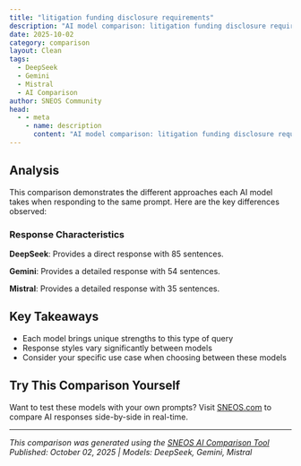 ```yaml
---
title: "litigation funding disclosure requirements"
description: "AI model comparison: litigation funding disclosure requirements..."
date: 2025-10-02
category: comparison
layout: Clean
tags:
  - DeepSeek
  - Gemini
  - Mistral
  - AI Comparison
author: SNEOS Community
head:
  - - meta
    - name: description
      content: "AI model comparison: litigation funding disclosure requirements..."
---
```


<ChatComparison
  title="litigation funding disclosure requirements"
  prompt="litigation funding disclosure requirements"
  :responses='{"DeepSeek": "Of course. This is a complex and rapidly evolving area of law. Here is a comprehensive overview of litigation funding disclosure requirements, broken down by jurisdiction and context.\n\n### Executive Summary\n\nLitigation funding (or third-party litigation funding - TPLF) is the practice where a third party, not involved in the lawsuit, provides capital to a claimant to finance their legal costs in exchange for a portion of the financial recovery. **Disclosure requirements** refer to the legal obligations to reveal the existence, terms, or identity of such a funder to the opposing party, the court, or a regulatory body.\n\nThe central tension is between:\n* **Transparency \u0026 Integrity:** Preventing conflicts of interest, ensuring the lawyer\u0027s duty to the client is paramount, and managing procedural abuse (e.g., funder control over settlement decisions).\n* **Confidentiality \u0026 Privilege:** Protecting the funded party\u0027s private financial arrangements and litigation strategy from the opposing side.\n\n---\n\n### 1. United States\n\nIn the U.S., disclosure is primarily driven by **federal court rules** and **judicial discretion**, with no overarching federal statute.\n\n#### a) Federal Courts\n* **The Key Rule: Federal Rule of Civil Procedure 26.**\n * Discovery is generally limited to matters \u0022relevant to any party\u0027s claim or defense.\u0022 For years, the mere existence of a funding agreement was often deemed irrelevant and protected by attorney-work product doctrine.\n * **The Trend is Changing:** Several influential federal courts have begun requiring disclosure, arguing that funder control or a funder\u0027s financial interest in the outcome *is* relevant to issues of **party standing, jurisdiction, and potential conflicts of interest.**\n * **Leading Case Law:**\n * ***Miller UK Ltd. v. Caterpillar, Inc.*** (D. Del. 2016): A landmark case where the court ordered disclosure of the funding agreement, finding it \u0022reasonably calculated to lead to the discovery of admissible evidence\u0022 regarding the funder\u0027s potential control and the case\u0027s real parties in interest.\n * Several District Courts, including the Northern District of California, have implemented **standing orders** that require automatic disclosure of third-party litigation funding in civil cases.\n\n#### b) Proposed Federal Rule\nThere have been repeated proposals to amend the Federal Rules of Civil Procedure to mandate disclosure of third-party funding agreements, but none have been adopted yet. The debate continues.\n\n#### c) State Courts\nState approaches vary widely:\n* **Wisconsin** and **West Virginia** have statutes that explicitly require disclosure of litigation funding agreements.\n* Other states have rules or case law that may require disclosure in specific contexts, such as class actions.\n\n---\n\n### 2. United Kingdom\n\nThe UK, particularly England and Wales, has a more developed and transparent regulatory approach to litigation funding.\n\n* **The Key Regulator:** The **Civil Justice Council (CJC)** and the **Commercial Court**.\n* **Disclosure Requirements:**\n 1. **Commercial Court Guide:** Parties in the Commercial Court are **required to disclose** the existence of a litigation funding agreement and the identity of the funder.\n 2. **Security for Costs:** This is a critical area. If a defendant can show that a claimant would be unable to pay the defendant\u0027s legal costs if the claimant loses, the court can order the claimant to provide security. The presence of a well-funded third-party backer can negate the need for security, but the details of the funding must be disclosed to the court to make this determination.\n 3. **Arbitration:** While traditionally confidential, there is a growing trend in English-seated international arbitration for tribunals to order disclosure of funding arrangements, especially concerning conflicts of interest (e.g., if an arbitrator has a connection to a funder).\n\n---\n\n### 3. Australia\n\nAustralia has one of the most mature litigation funding markets globally, and its disclosure regime is robust, especially in class actions.\n\n* **The Key Regulator:** The **Federal Court of Australia**.\n* **Disclosure Requirements:**\n * The Federal Court\u0027s **Class Action Practice Note** (GPN-CA) mandates early and comprehensive disclosure of funding agreements.\n * Requirements include disclosing the funder\u0027s identity, the terms of the agreement (including the commission rate), and any clauses that affect the funder\u0027s control over the proceedings (e.g., veto rights over settlements).\n * The court must approve the funding commission as \u0022reasonable and fair\u0022 before it can be paid from the settlement or judgment proceeds. This makes full disclosure mandatory.\n\n---\n\n### 4. European Union\n\nThe EU is moving towards a harmonized approach, though it\u0027s not yet fully implemented.\n\n* **The Key Instrument: The EU Representative Actions Directive (2020/1828).**\n * This directive, which must be transposed into national law by member states, applies to representative actions (similar to class actions) brought by qualified entities on behalf of consumers.\n * **It mandates that member states ensure that qualified entities disclose to the court:**\n 1. The source of the funds used to finance the action.\n 2. Whether a third-party funder is involved.\n 3. **The nature of the funding agreement** (e.g., whether the funder\u0027s remuneration is contingent on the success of the action).\n * This information must be provided to the court at the start of the proceedings.\n\n---\n\n### 5. International Arbitration\n\nThis is a highly contested area with no universal rule.\n\n* **The Key Issue:** Concerns over **conflicts of interest** (if an arbitrator has ties to a professional funder) and **security for costs** are driving the push for disclosure.\n* **Institutional Rules:**\n * **ICSID Rules (2022):** The updated rules explicitly require parties to disclose the name and address of any non-party from which the party has received funds for the pursuit or defense of the proceedings via a direct funding agreement.\n * **ICC Notes (2016):** While not mandatory, the ICC encourages parties to disclose the existence of third-party funders and their identity to assist with arbitrator conflicts checks.\n* **Tribunal Discretion:** Even without specific rules, tribunals often have broad discretion to order disclosure if they believe it is relevant to a specific issue like security for costs or conflicts.\n\n### Summary Table of Disclosure Triggers\n\n| Jurisdiction/Context | Primary Trigger for Disclosure | What Typically Must Be Disclosed |\n| :--- | :--- | :--- |\n| **U.S. Federal Courts** | Judicial Discretion / Relevance to Claims | Identity of funder; Terms of agreement (control, fee structure) |\n| **UK Commercial Court** | Court Rules | Identity of funder; Existence of agreement |\n| **Australia (Class Actions)** | Court Rules \u0026 Fairness | Full funding agreement; Commission rate; Control terms |\n| **European Union (Representative Actions)** | EU Directive | Source of funds; Identity of funder; Nature of agreement |\n| **International Arbitration** | Institutional Rules / Tribunal Discretion | Identity of funder (for conflicts); Financial details (for security) |\n\n### Key Reasons for Requiring Disclosure\n\n1. **Conflicts of Interest:** To ensure the lawyer\u0027s professional judgment is not compromised by the funder\u0027s financial interests.\n2. **Security for Costs:** To allow the opposing party to assess whether it can recover its costs if it wins.\n3. **Jurisdiction and Standing:** To identify the real party in interest, which can affect subject-matter jurisdiction in U.S. courts.\n4. **Procedure and Abuse:** To prevent funders from driving frivolous litigation or exerting undue influence over settlement decisions.\n5. **Arbitrator Impartiality:** In arbitration, to prevent an undisclosed relationship between a funder and an arbitrator.\n\n**Conclusion:** The global trend is unmistakably moving towards **greater transparency and mandatory disclosure** of litigation funding, particularly in class actions, commercial litigation, and international arbitration. Parties and funders must be aware of the specific rules in the forum where their case will be heard.", "Gemini": "Litigation funding disclosure requirements are a developing area of law, and the specific rules vary significantly depending on the jurisdiction. There\u0027s no single, universal standard. Here\u0027s a breakdown of the key aspects:\n\n**Why Disclosure is Being Considered/Required:**\n\n* **Transparency:** To provide courts and opposing parties with information about the source of funding, potentially affecting strategy, settlements, and the fairness of proceedings.\n* **Conflict of Interest:** To identify potential conflicts of interest involving the funder, counsel, parties, or the court.\n* **Control/Influence:** To assess the degree of control the funder exerts over the litigation, raising concerns about who is ultimately making decisions.\n* **Settlement:** To help understand the potential impact of the funding agreement on settlement negotiations and outcomes.\n* **Fairness:** To avoid situations where a funder has undue influence over a case\u0027s outcome or where a funder exploits a vulnerable litigant.\n\n**Jurisdictional Differences (Examples):**\n\n* **Federal Courts (U.S.):**\n * **Rule 7.1, Federal Rules of Civil Procedure (Corporate Disclosure Statement):** Requires corporations and other organizational parties to disclose parent corporations and publicly held corporations owning 10% or more of the party\u0027s stock. *This rule, while not specifically targeting litigation funding, can sometimes capture funder relationships in corporate cases if the funder owns a significant stake in the funded party.*\n * **Standing Orders/Local Rules:** Many individual federal courts have adopted standing orders or local rules that *require* disclosure of litigation funding. These requirements vary widely. Some require disclosure of the funder\u0027s identity; others require disclosure of the funding agreement itself (subject to possible redaction). Still others are triggered only in certain types of cases (e.g., class actions).\n * **Class Action Rule 23(h):** In class actions, there is growing scrutiny and increasing expectation of disclosure of third-party funding arrangements in the context of attorney\u0027s fees.\n* **Delaware:**\n * **Delaware Chancery Court Rule 170:** A landmark rule that *mandates* disclosure of third-party funding arrangements in covered proceedings before the Court of Chancery. It requires disclosure of the funder\u0027s identity and basic information about the funding arrangement.\n* **New Jersey:**\n * **Proposed Rule:** New Jersey has considered (and continues to discuss) a rule requiring disclosure of litigation funding.\n* **Other U.S. States:** Several other states are actively considering or have introduced legislation related to litigation funding disclosure.\n* **United Kingdom:** There are no broad mandatory disclosure requirements, but the existence of a funding agreement can impact costs allocation, and courts can order disclosure in specific circumstances.\n* **Australia:** No general mandatory disclosure requirements, but potential disclosure obligations exist in insolvency proceedings.\n* **Singapore:** Singapore International Commercial Court (SICC) requires disclosure of litigation funding arrangements.\n\n**Key Information Typically Required (When Disclosure is Mandated):**\n\n* **Identity of the Funder:** The name and contact information of the third-party funder.\n* **Terms of the Agreement:** The basic terms of the funding agreement, often with redactions to protect commercially sensitive information. This may include:\n * Amount of funding provided.\n * Percentage of recovery the funder is entitled to.\n * Funder\u0027s right to control or influence the litigation.\n * Terms for terminating the agreement.\n* **Relationship between Funder and Counsel:** Whether the funder has any relationship with the party\u0027s counsel.\n\n**Arguments For and Against Disclosure:**\n\n* **Arguments For:**\n * Increases transparency and fairness.\n * Helps identify potential conflicts of interest.\n * Provides valuable information for settlement negotiations.\n * Discourages frivolous or abusive litigation funded by third parties.\n* **Arguments Against:**\n * May create a chilling effect on legitimate litigation funding.\n * Could be used strategically by opponents to gain an unfair advantage.\n * May require disclosure of commercially sensitive information.\n * Adds complexity and cost to litigation.\n\n**Practical Implications:**\n\n* **Due Diligence:** Parties considering litigation funding should be aware of the disclosure requirements in the relevant jurisdiction(s) and discuss them with their counsel and potential funders.\n* **Negotiating Funding Agreements:** Funding agreements should be drafted with potential disclosure requirements in mind, including provisions for redaction and confidentiality.\n* **Strategic Considerations:** Parties should carefully consider the strategic implications of disclosing the existence and terms of a funding agreement.\n* **Stay Informed:** Keep abreast of the evolving legal landscape regarding litigation funding disclosure, as rules and regulations are constantly changing.\n\n**Where to Find Specific Disclosure Rules:**\n\n* **Federal Rules of Civil Procedure**\n* **Local Rules of Individual Federal District Courts:** (These are often available on the court\u0027s website.)\n* **State Court Rules:** (Check the relevant state\u0027s rules of civil procedure.)\n* **Court Websites:** (Some courts publish specific orders or guidelines related to litigation funding disclosure.)\n* **Legal Research Databases:** (Westlaw, LexisNexis, Bloomberg Law)\n* **Consult with Legal Counsel:** Litigation attorneys practicing in the relevant jurisdiction will be the most knowledgeable about the current rules and trends.\n\n**In summary:** The trend is toward *increased* disclosure of litigation funding arrangements, but the specific requirements vary widely. It\u0027s essential to carefully research the applicable rules in the relevant jurisdiction(s) and to consult with experienced legal counsel. Failure to comply with disclosure requirements can have serious consequences, including sanctions and the loss of funding.\n", "Mistral": "Litigation funding, also known as third-party funding, involves a third party providing financial resources to a plaintiff to cover the costs of litigation in exchange for a share of any financial recovery. Disclosure requirements for litigation funding can vary significantly depending on the jurisdiction and the specific rules governing the court or arbitration process. Here are some general considerations regarding disclosure requirements:\n\n### United States\n1. **Federal Courts**:\n - **Rule 26(a)(1)(A)(v)**: In federal courts, the Federal Rules of Civil Procedure (FRCP) require parties to disclose any person or entity with a financial interest in the outcome of the case. This includes third-party funders.\n - **Local Rules**: Some federal district courts have local rules that specifically address the disclosure of litigation funding.\n\n2. **State Courts**:\n - Disclosure requirements can vary widely from state to state. Some states have specific rules or statutes requiring disclosure, while others do not.\n\n### United Kingdom\n1. **Civil Procedure Rules (CPR)**:\n - The UK has specific rules regarding the disclosure of litigation funding. Under the CPR, parties are generally required to disclose the existence of third-party funding arrangements.\n - **CPR 44.15**: This rule addresses the recoverability of costs from third-party funders and may require disclosure of the funding agreement.\n\n### Australia\n1. **Federal Court Rules**:\n - The Federal Court of Australia has rules that may require disclosure of third-party funding arrangements, particularly in class action lawsuits.\n - **Practice Note CM 17**: This practice note provides guidelines for the disclosure of litigation funding in class actions.\n\n### International Arbitration\n1. **Institutional Rules**:\n - Many international arbitration institutions, such as the International Chamber of Commerce (ICC) and the London Court of International Arbitration (LCIA), have rules that require disclosure of third-party funding.\n - **ICC Rules**: The ICC Arbitration Rules require parties to disclose the existence and identity of any third-party funder.\n - **LCIA Rules**: The LCIA Arbitration Rules also require disclosure of third-party funding arrangements.\n\n### General Considerations\n1. **Confidentiality**:\n - While disclosure of the existence and identity of the funder is often required, the specific terms of the funding agreement may remain confidential.\n\n2. **Ethical Considerations**:\n - Lawyers have ethical obligations to disclose material information to the court, which may include the existence of third-party funding.\n\n3. **Transparency**:\n - Disclosure requirements are often aimed at ensuring transparency and fairness in the litigation process, allowing all parties and the court to be aware of any financial interests that could influence the outcome.\n\n### Best Practices\n1. **Early Disclosure**:\n - It is generally advisable to disclose the existence of third-party funding early in the litigation process to avoid potential complications or sanctions.\n\n2. **Documentation**:\n - Maintain clear and comprehensive documentation of the funding agreement and any disclosures made to the court or opposing parties.\n\n3. **Legal Advice**:\n - Consult with legal counsel to ensure compliance with all applicable disclosure requirements in the relevant jurisdiction.\n\nDisclosure requirements for litigation funding can be complex and vary significantly between jurisdictions. It is crucial to stay informed about the specific rules and regulations in the jurisdiction where the litigation is taking place."}' 
  published-date="00:10"
/>

## Analysis

This comparison demonstrates the different approaches each AI model takes when responding to the same prompt. Here are the key differences observed:

### Response Characteristics

**DeepSeek**: Provides a direct response with 85 sentences. 

**Gemini**: Provides a detailed response with 54 sentences. 

**Mistral**: Provides a detailed response with 35 sentences. 

## Key Takeaways

- Each model brings unique strengths to this type of query
- Response styles vary significantly between models
- Consider your specific use case when choosing between these models

## Try This Comparison Yourself

Want to test these models with your own prompts? Visit [SNEOS.com](https://sneos.com) to compare AI responses side-by-side in real-time.

---

*This comparison was generated using the [SNEOS AI Comparison Tool](https://sneos.com)*
*Published: October 02, 2025 | Models: DeepSeek, Gemini, Mistral*
